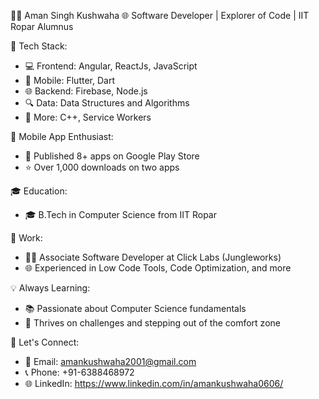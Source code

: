👨‍💻 Aman Singh Kushwaha
🌐 Software Developer | Explorer of Code | IIT Ropar Alumnus

🔧 Tech Stack:
   - 💻 Frontend: Angular, ReactJs, JavaScript
   - 📱 Mobile: Flutter, Dart
   - 🌐 Backend: Firebase, Node.js
   - 🔍 Data: Data Structures and Algorithms
   - 🚀 More: C++, Service Workers

📱 Mobile App Enthusiast:
   - 📲 Published 8+ apps on Google Play Store
   - ⭐ Over 1,000 downloads on two apps

🎓 Education:
   - 🎓 B.Tech in Computer Science from IIT Ropar

💼 Work:
   - 👨‍💼 Associate Software Developer at Click Labs (Jungleworks)
   - 🌐 Experienced in Low Code Tools, Code Optimization, and more

💡 Always Learning:
   - 📚 Passionate about Computer Science fundamentals
   - 🌟 Thrives on challenges and stepping out of the comfort zone

🤝 Let's Connect:
   - 📧 Email: amankushwaha2001@gmail.com
   - 📞 Phone: +91-6388468972
   - 🌐 LinkedIn: https://www.linkedin.com/in/amankushwaha0606/

